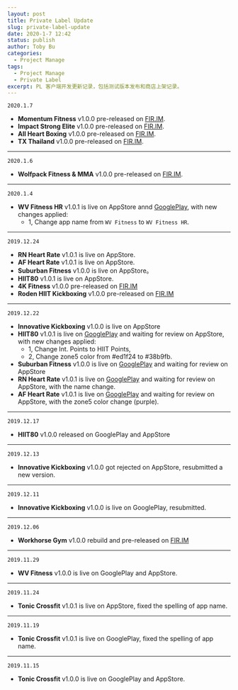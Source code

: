 ```yaml
---
layout: post
title: Private Label Update
slug: private-label-update
date: 2020-1-7 12:42
status: publish
author: Toby Bu
categories:
  - Project Manage
tags:
  - Project Manage
  - Private Label
excerpt: PL 客户端开发更新记录，包括测试版本发布和商店上架记录。
---
```


`2020.1.7`
- **Momentum Fitness** v1.0.0 pre-released on [FIR.IM][10].
- **Impact Strong Elite** v1.0.0 pre-released on [FIR.IM][11].
- **All Heart Boxing** v1.0.0 pre-released on [FIR.IM][12].
- **TX Thailand** v1.0.0 pre-released on [FIR.IM][13].

----

`2020.1.6`
- **Wolfpack Fitness & MMA** v1.0.0 pre-released on [FIR.IM][9].

----

`2020.1.4`
- **WV Fitness HR** v1.0.1 is live on AppStore annd [GooglePlay][8], with new changes applied:
  - 1, Change app name from `WV Fitness` to `WV Fitness HR`.

----

`2019.12.24`
- **RN Heart Rate** v1.0.1 is live on AppStore.
- **AF Heart Rate** v1.0.1 is live  on AppStore.
- **Suburban Fitness** v1.0.0 is live on AppStore。
- **HIIT80** v1.0.1 is live on AppStore.
- **4K Fitness** v1.0.0 pre-released on [FIR.IM][1]
- **Roden HIIT Kickboxing** v1.0.0 pre-released on [FIR.IM][2]

----

`2019.12.22`
- **Innovative Kickboxing** v1.0.0 is live on AppStore
- **HIIT80** v1.0.1 is live on [GooglePlay][3] and waiting for review on AppStore, with new changes applied:
	- 1, Change Int. Points to HIIT Points,
	- 2, Change zone5 color from #ed1f24 to #38b9fb.
- **Suburban Fitness** v1.0.0 is live on [GooglePlay][4] and waiting for review on AppStore
- **RN Heart Rate** v1.0.1 is live on [GooglePlay][5] and waiting for review on AppStore, with the name change.
- **AF Heart Rate** v1.0.1 is live on [GooglePlay][6] and waiting for review on AppStore, with the zone5 color change (purple).

----

`2019.12.17`
- **HIIT80** v1.0.0 released on GooglePlay and AppStore

----

`2019.12.13`
- **Innovative Kickboxing** v1.0.0 got rejected on AppStore, resubmitted a new version.

----

`2019.12.11`
- **Innovative Kickboxing** v1.0.0 is live on GooglePlay, resubmitted.

----

`2019.12.06`
- **Workhorse Gym** v1.0.0 rebuild and pre-released on [FIR.IM][7]

----

`2019.11.29`
- **WV Fitness** v1.0.0 is live on GooglePlay and AppStore.

----

`2019.11.24`
- **Tonic Crossfit** v1.0.1 is live on AppStore, fixed the spelling of app name.

----

`2019.11.19`
- **Tonic Crossfit** v1.0.1 is live on GooglePlay, fixed the spelling of app name.

----

`2019.11.15`
- **Tonic Crossfit** v1.0.0 is live on GooglePlay and AppStore.


[1]:	https://fir.im/4kfitness
[2]:	https://fir.im/roden
[3]:	https://play.google.com/store/apps/details?id=net.ncitglobal.hiit80
[4]:	https://play.google.com/store/apps/details?id=net.ncitglobal.suburbanfitness
[5]:	https://play.google.com/store/apps/details?id=net.ncitglobal.ridenation
[6]:	https://play.google.com/store/apps/details?id=net.ncitglobal.afheartrate
[7]:	https://fir.im/workhorse
[8]:	https://play.google.com/store/apps/details?id=net.ncitglobal.wvfitness
[9]:	https://fir.im/wolfpack
[10]:	https://fir.im/momentum
[11]:	https://fir.im/impact
[12]:	https://fir.im/allheart
[13]:	https://fir.im/txthailand
